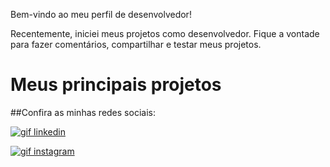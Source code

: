 Bem-vindo ao meu perfil de desenvolvedor!

Recentemente, iniciei meus projetos como desenvolvedor. Fique a vontade para fazer comentários, compartilhar e testar meus projetos.

# Meus principais projetos


##Confira as minhas redes sociais:

<p float="left"><a href="https://www.linkedin.com/in/devgabrielnascimento/"> <img src="https://lh3.googleusercontent.com/pw/ADCreHcjS7iC9ISaW4nsCsQDi71Sm_nBSfFKWOz6S8WE3iE4RRNmfcCQs6sBtYe9nwlL3BJOtHry7PucZj6wxP0YUSpIKozhaaQqnkei2PmyPw3oy959EPTvJ-LbaJfvnmd1BXSLK34ykFcI1_0cBfjaGPQ_HOveL87tCLB1gEolM_V837sPULP7hu7Ys3n3iaDcADnrTTr8ztPH5P8nZMzVH7yNQrlTm2RGeyfixUXiSraCvdGCAJsJqq_U_T_6oY6hikx7BGf7vd7o2zQOWPltsxeRO7CzibeYrliNH_HoswGp1ZGZcI4YwlxKrLGQImgT59eJ56yoXv-w_ry3iWaKgFy4hRwJURZD0TYCY7RRBMhfwBy0nQWmjTnCTsAsTGrX9UaZFb6M02LEyRg0QHh68zFkeMf_fKWOSJ0NPgAenJKop9-pht31fuGeWMZGG2KqcCVLjAXu-Apu01rpaAQPupY9GxKHoTLTjeKH7RRJ_ggBRU29IVQrtstiP6pEijcMydOjL4wdpOg07Ad2U-ZjsggBIg6L-R0ltJJq0qDCZmbBK7Lx6MZa3z9zpV4Iz-ruyNNpTmNdGBB3i4YtsekUqLaNKpMCzefBMZ-r_lZiCZWoLxWhWl2P2gSuIh4Tnb9zz455ILyNn2x4kmWVE3araKMWdGYl-wpPahKHObxZu_yr_xO2B6XnbcrqMAS-CNcMT2B6VMqSQPiZkD3c9NbVFiqNg_iqhjoVhmL3nsbjS0QzKCwk-hNo18-NRc7aBEfDXPwAlwL1GST7m2eX_uKl8aziLkR-WBEO_5ORJbCTDmRnUV4mdTfOVRHxi8uZ3czXshWd8GoAnoMK92hGuTTzDYXCwHtzXTqID0C7nmWYwcw7OBFUMufRUQgbe0xl71rDZBv-=w40-h41-s-no-gm?authuser=0" alt="gif linkedin"/></a>




<a href=""> <img src="https://lh3.googleusercontent.com/pw/ADCreHfKnsIgSH7Onlc27lnr7xwwNt5Q1NHFwqMLSDZvOcx9Jzh6mYzp0k2SFU0j_S-R9-79_9Xg21wXFtUimd45fxWfza4VTJwXepC4XbAJ0J7T673I_zDqG225pW_t5kMhTZDN2s_Ne08N-4oALPoLIHqsnBb_GsUJsyAcgHf9AtziuqwZ1uC1NkiqawO3vXMYKJpFajBUqwIJ3TkxAzt2sSUlNJIVs6q4uIi1JFmbN2RCisH3W6Cq9iMW76XPQVGLYBIWQyRE0eGa4LYIi76C-O9UZpci5lAb9D6-cJe0ThrKIVId5UA8UQzU2MBO1DeE8RKWDyIytpPec3zHn9-N7vDycusXOie7K3jO-Gk3B2POQVF79JWp14_tU_5WTW3nxGIiVtK_WmiwJgdOo4lPs_OXc86wOTz-Pw8H3cV3bWg8PM41-UrQlx1zW-zlntf-5GoEB4bLa9An3y52_qZdYXGuOuh8zm4D9Wu3Q4ktEgm8ne_4IWr7QXUYRHhsZLpwSf1SPleppmIeEHqQ2hyoRpE0lEy_cgc_4nIlYKRxgV1h1q4PxprfLpip7P-RSkaGa2lRXPhE5nREzpDS1bsUU0a5O6dgf94gj3R8w1o2CSxmL8uNY9lZ0TAbpqydFzBHtACzn_Wu52CNrweJYvO_UlZpPzDVe3Je_4bTpoATKN-5tNiAF5__sZOs2U6MrktbZpxWbE3yW1ktGe3TCvZIfxoK6IhhZnPwgKzU_0TqY4uBIaVFUarUWIXjTsxgTkTlbzhhquUTn7MmuW1VrK2bLc7pRey_d-3pIJ7TE7D-5xLFiqjY95G3LtD16MSVUMeZcJYw7kXTxSny1R6PoUiDe1ip625A-h2g0DrkIEmE7NZtWANVQQmgg_-hG1Lw_yy4WmGk=w40-h41-s-no-gm?authuser=0" alt="gif instagram"/></a> </p>



<!--
**devgabrielnascimento/devgabrielnascimento** is a ✨ _special_ ✨ repository because its `README.md` (this file) appears on your GitHub profile.

Here are some ideas to get you started:

- 🔭 I’m currently working on ...
- 🌱 I’m currently learning ...
- 👯 I’m looking to collaborate on ...
- 🤔 I’m looking for help with ...
- 💬 Ask me about ...
- 📫 How to reach me: ...
- 😄 Pronouns: ...
- ⚡ Fun fact: ...
-->
